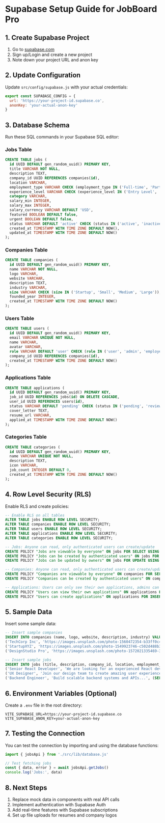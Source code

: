 # Supabase Setup Guide for JobBoard Pro

## 1. Create Supabase Project

1. Go to [supabase.com](https://supabase.com)
2. Sign up/Login and create a new project
3. Note down your project URL and anon key

## 2. Update Configuration

Update `src/config/supabase.js` with your actual credentials:

```javascript
export const SUPABASE_CONFIG = {
  url: 'https://your-project-id.supabase.co',
  anonKey: 'your-actual-anon-key'
}
```

## 3. Database Schema

Run these SQL commands in your Supabase SQL editor:

### Jobs Table
```sql
CREATE TABLE jobs (
  id UUID DEFAULT gen_random_uuid() PRIMARY KEY,
  title VARCHAR NOT NULL,
  description TEXT,
  company_id UUID REFERENCES companies(id),
  location VARCHAR,
  employment_type VARCHAR CHECK (employment_type IN ('Full-time', 'Part-time', 'Contract', 'Internship')),
  experience_level VARCHAR CHECK (experience_level IN ('Entry Level', 'Mid Level', 'Senior Level', 'Executive')),
  category VARCHAR,
  salary_min INTEGER,
  salary_max INTEGER,
  salary_currency VARCHAR DEFAULT 'USD',
  featured BOOLEAN DEFAULT false,
  urgent BOOLEAN DEFAULT false,
  status VARCHAR DEFAULT 'active' CHECK (status IN ('active', 'inactive', 'expired')),
  created_at TIMESTAMP WITH TIME ZONE DEFAULT NOW(),
  updated_at TIMESTAMP WITH TIME ZONE DEFAULT NOW()
);
```

### Companies Table
```sql
CREATE TABLE companies (
  id UUID DEFAULT gen_random_uuid() PRIMARY KEY,
  name VARCHAR NOT NULL,
  logo VARCHAR,
  website VARCHAR,
  description TEXT,
  industry VARCHAR,
  size VARCHAR CHECK (size IN ('Startup', 'Small', 'Medium', 'Large')),
  founded_year INTEGER,
  created_at TIMESTAMP WITH TIME ZONE DEFAULT NOW()
);
```

### Users Table
```sql
CREATE TABLE users (
  id UUID DEFAULT gen_random_uuid() PRIMARY KEY,
  email VARCHAR UNIQUE NOT NULL,
  name VARCHAR,
  avatar VARCHAR,
  role VARCHAR DEFAULT 'user' CHECK (role IN ('user', 'admin', 'employer')),
  company_id UUID REFERENCES companies(id),
  created_at TIMESTAMP WITH TIME ZONE DEFAULT NOW()
);
```

### Applications Table
```sql
CREATE TABLE applications (
  id UUID DEFAULT gen_random_uuid() PRIMARY KEY,
  job_id UUID REFERENCES jobs(id) ON DELETE CASCADE,
  user_id UUID REFERENCES users(id),
  status VARCHAR DEFAULT 'pending' CHECK (status IN ('pending', 'reviewed', 'accepted', 'rejected')),
  cover_letter TEXT,
  resume_url VARCHAR,
  applied_at TIMESTAMP WITH TIME ZONE DEFAULT NOW()
);
```

### Categories Table
```sql
CREATE TABLE categories (
  id UUID DEFAULT gen_random_uuid() PRIMARY KEY,
  name VARCHAR UNIQUE NOT NULL,
  description TEXT,
  icon VARCHAR,
  job_count INTEGER DEFAULT 0,
  created_at TIMESTAMP WITH TIME ZONE DEFAULT NOW()
);
```

## 4. Row Level Security (RLS)

Enable RLS and create policies:

```sql
-- Enable RLS on all tables
ALTER TABLE jobs ENABLE ROW LEVEL SECURITY;
ALTER TABLE companies ENABLE ROW LEVEL SECURITY;
ALTER TABLE users ENABLE ROW LEVEL SECURITY;
ALTER TABLE applications ENABLE ROW LEVEL SECURITY;
ALTER TABLE categories ENABLE ROW LEVEL SECURITY;

-- Jobs: Anyone can read, only authenticated users can create/update
CREATE POLICY "Jobs are viewable by everyone" ON jobs FOR SELECT USING (true);
CREATE POLICY "Jobs can be created by authenticated users" ON jobs FOR INSERT WITH CHECK (auth.role() = 'authenticated');
CREATE POLICY "Jobs can be updated by owners" ON jobs FOR UPDATE USING (auth.uid() = created_by);

-- Companies: Anyone can read, only authenticated users can create/update
CREATE POLICY "Companies are viewable by everyone" ON companies FOR SELECT USING (true);
CREATE POLICY "Companies can be created by authenticated users" ON companies FOR INSERT WITH CHECK (auth.role() = 'authenticated');

-- Applications: Users can only see their own applications, admins can see all
CREATE POLICY "Users can view their own applications" ON applications FOR SELECT USING (auth.uid() = user_id);
CREATE POLICY "Users can create applications" ON applications FOR INSERT WITH CHECK (auth.uid() = user_id);
```

## 5. Sample Data

Insert some sample data:

```sql
-- Insert sample companies
INSERT INTO companies (name, logo, website, description, industry) VALUES
('TechCorp Inc', 'https://images.unsplash.com/photo-1560472354-b33ff0c44a43?w=200&h=200&fit=crop&crop=center', 'https://techcorp.com', 'Leading technology company', 'Technology'),
('StartupXYZ', 'https://images.unsplash.com/photo-1549923746-c502d488b3ea?w=200&h=200&fit=crop&crop=center', 'https://startupxyz.com', 'Innovative startup', 'Technology'),
('DesignStudio Pro', 'https://images.unsplash.com/photo-1572021335469-31706a17aaef?w=200&h=200&fit=crop&crop=center', 'https://designstudio.com', 'Creative design agency', 'Design');

-- Insert sample jobs
INSERT INTO jobs (title, description, company_id, location, employment_type, experience_level, category, salary_min, salary_max, featured) VALUES
('Senior React Developer', 'We are looking for an experienced React developer...', (SELECT id FROM companies WHERE name = 'TechCorp Inc'), 'San Francisco, CA', 'Full-time', 'Senior Level', 'Development', 120000, 150000, true),
('UX Designer', 'Join our design team to create amazing user experiences...', (SELECT id FROM companies WHERE name = 'DesignStudio Pro'), 'New York, NY', 'Full-time', 'Mid Level', 'Design', 80000, 100000, true),
('Backend Engineer', 'Build scalable backend systems and APIs...', (SELECT id FROM companies WHERE name = 'StartupXYZ'), 'Remote', 'Full-time', 'Mid Level', 'Development', 90000, 120000, true);
```

## 6. Environment Variables (Optional)

Create a `.env` file in the root directory:

```env
VITE_SUPABASE_URL=https://your-project-id.supabase.co
VITE_SUPABASE_ANON_KEY=your-actual-anon-key
```

## 7. Testing the Connection

You can test the connection by importing and using the database functions:

```javascript
import { jobsApi } from './src/lib/database.js'

// Test fetching jobs
const { data, error } = await jobsApi.getJobs()
console.log('Jobs:', data)
```

## 8. Next Steps

1. Replace mock data in components with real API calls
2. Implement authentication with Supabase Auth
3. Add real-time features with Supabase subscriptions
4. Set up file uploads for resumes and company logos 